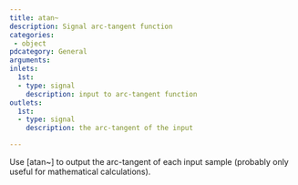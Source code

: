 ```yaml
---
title: atan~
description: Signal arc-tangent function
categories:
 - object
pdcategory: General
arguments:
inlets:
  1st:
  - type: signal
    description: input to arc-tangent function
outlets:
  1st:
  - type: signal
    description: the arc-tangent of the input

---
```


Use [atan~] to output the arc-tangent of each input sample (probably only useful for mathematical calculations).

